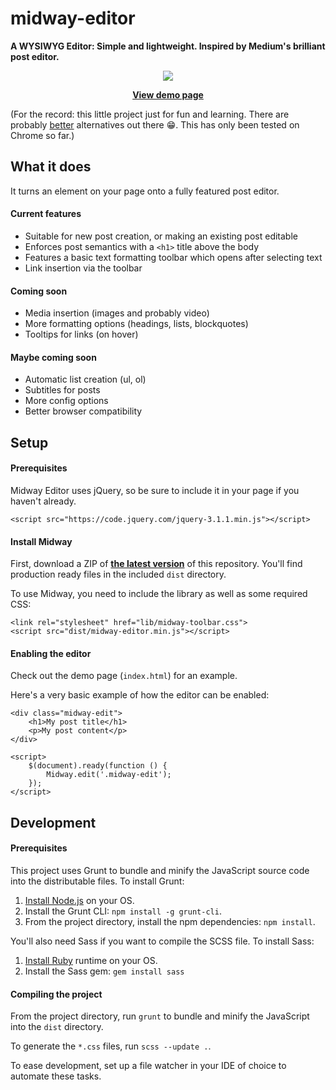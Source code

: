 # midway-editor

**A WYSIWYG Editor: Simple and lightweight. Inspired by Medium's brilliant post editor.**

<center>

![](http://i.imgur.com/XF1E5iK.png)

**[View demo page](https://roydejong.github.io/midway-editor/)**

</center>

(For the record: this little project just for fun and learning. There are probably [better](https://github.com/yabwe/medium-editor) alternatives out there :grin:. This has only been tested on Chrome so far.)

## What it does

It turns an element on your page onto a fully featured post editor.

#### Current features

- Suitable for new post creation, or making an existing post editable 
- Enforces post semantics with a `<h1>` title above the body 
- Features a basic text formatting toolbar which opens after selecting text
- Link insertion via the toolbar

#### Coming soon

- Media insertion (images and probably video)
- More formatting options (headings, lists, blockquotes)
- Tooltips for links (on hover)

#### Maybe coming soon

- Automatic list creation (ul, ol)
- Subtitles for posts
- More config options
- Better browser compatibility

## Setup

#### Prerequisites
Midway Editor uses jQuery, so be sure to include it in your page if you haven't already.
    
    <script src="https://code.jquery.com/jquery-3.1.1.min.js"></script>

#### Install Midway

First, download a ZIP of **[the latest version](https://github.com/roydejong/midway-editor/archive/master.zip)** of this repository. You'll find production ready files in the included `dist` directory.

To use Midway, you need to include the library as well as some required CSS:

    <link rel="stylesheet" href="lib/midway-toolbar.css">
    <script src="dist/midway-editor.min.js"></script>
    
#### Enabling the editor

Check out the demo page (`index.html`) for an example.

Here's a very basic example of how the editor can be enabled:

    <div class="midway-edit">
        <h1>My post title</h1>
        <p>My post content</p>
    </div>

    <script>
        $(document).ready(function () {
            Midway.edit('.midway-edit');
        });
    </script>
    
## Development

#### Prerequisites

This project uses Grunt to bundle and minify the JavaScript source code into the distributable files. To install Grunt:

1. [Install Node.js](https://nodejs.org/en/download/) on your OS.
2. Install the Grunt CLI: `npm install -g grunt-cli`.
3. From the project directory, install the npm dependencies: `npm install`.

You'll also need Sass if you want to compile the SCSS file. To install Sass:

1. [Install Ruby](https://www.ruby-lang.org/en/documentation/installation/) runtime on your OS.
2. Install the Sass gem: `gem install sass`

#### Compiling the project

From the project directory, run `grunt` to bundle and minify the JavaScript into the `dist` directory.

To generate the `*.css` files, run `scss --update .`.

To ease development, set up a file watcher in your IDE of choice to automate these tasks.

